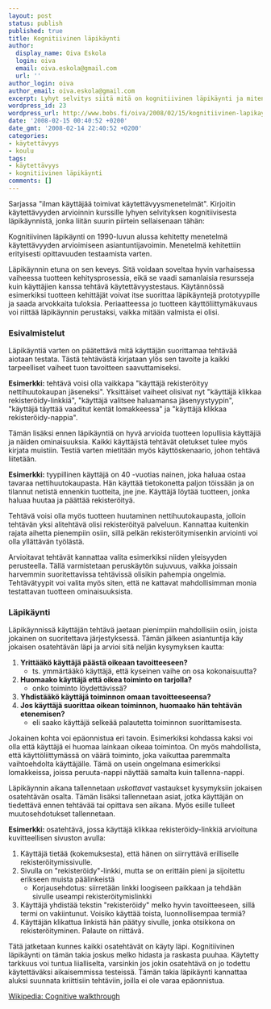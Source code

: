 ```yaml
---
layout: post
status: publish
published: true
title: Kognitiivinen läpikäynti
author:
  display_name: Oiva Eskola
  login: oiva
  email: oiva.eskola@gmail.com
  url: ''
author_login: oiva
author_email: oiva.eskola@gmail.com
excerpt: Lyhyt selvitys siitä mitä on kognitiivinen läpikäynti ja miten se tehdään.
wordpress_id: 23
wordpress_url: http://www.bobs.fi/oiva/2008/02/15/kognitiivinen-lapikaynti/
date: '2008-02-15 00:40:52 +0200'
date_gmt: '2008-02-14 22:40:52 +0200'
categories:
- käytettävyys
- koulu
tags:
- käytettävyys
- kognitiivinen läpikäynti
comments: []
---
```

<p>Sarjassa "ilman käyttäjää toimivat käytettävyysmenetelmät". Kirjoitin käytettävyyden arvioinnin kurssille lyhyen selvityksen kognitiivisesta läpikäynnistä, jonka liitän suurin piirtein sellaisenaan tähän:</p>
<p>Kognitiivinen läpikäynti on 1990-luvun alussa kehitetty menetelmä käytettävyyden arvioimiseen asiantuntijavoimin. Menetelmä kehitettiin erityisesti opittavuuden testaamista varten.</p>
<p>Läpikäynnin etuna on sen keveys. Sitä voidaan soveltaa hyvin varhaisessa vaiheessa tuotteen kehitysprosessia, eikä se vaadi samanlaisia resursseja kuin käyttäjien kanssa tehtävä käytettävyystestaus. Käytännössä esimerkiksi tuotteen kehittäjät voivat itse suorittaa läpikäyntejä prototyypille ja saada arvokkaita tuloksia. Periaatteessa jo tuotteen käyttöliittymäkuvaus voi riittää läpikäynnin perustaksi, vaikka mitään valmista ei olisi.</p>
<h3><a id="more"></a><a id="more-23"></a>Esivalmistelut</h3>
<p>Läpikäyntiä varten on päätettävä mitä käyttäjän suorittamaa tehtävää aiotaan testata. Tästä tehtävästä kirjataan ylös sen tavoite ja kaikki tarpeelliset vaiheet tuon tavoitteen saavuttamiseksi.</p>
<p><strong>Esimerkki:</strong> tehtävä voisi olla vaikkapa "käyttäjä rekisteröityy nettihuutokaupan jäseneksi". Yksittäiset vaiheet olisivat nyt "käyttäjä klikkaa rekisteröidy-linkkiä", "käyttäjä valitsee haluamansa jäsenyystyypin", "käyttäjä täyttää vaaditut kentät lomakkeessa" ja "käyttäjä klikkaa rekisteröidy-nappia".</p>
<p>Tämän lisäksi ennen läpikäyntiä on hyvä arvioida tuotteen lopullisia käyttäjiä ja näiden ominaisuuksia. Kaikki käyttäjistä tehtävät oletukset tulee myös kirjata muistiin. Testiä varten mietitään myös käyttöskenaario, johon tehtävä liitetään.</p>
<p><strong> Esimerkki:</strong> tyypillinen käyttäjä on 40 -vuotias nainen, joka haluaa ostaa tavaraa nettihuutokaupasta. Hän käyttää tietokonetta paljon töissään ja on tilannut netistä ennenkin tuotteita, jne jne. Käyttäjä löytää tuotteen, jonka haluaa huutaa ja päättää rekisteröityä.</p>
<p>Tehtävä voisi olla myös tuotteen huutaminen nettihuutokaupasta, jolloin tehtävän yksi alitehtävä olisi rekisteröityä palveluun. Kannattaa kuitenkin rajata aihetta pienempiin osiin, sillä pelkän rekisteröitymisenkin arviointi voi olla yllättävän työlästä.</p>
<p>Arvioitavat tehtävät kannattaa valita esimerkiksi niiden yleisyyden perusteella. Tällä varmistetaan peruskäytön sujuvuus, vaikka joissain harvemmin suoritettavissa tehtävissä olisikin pahempia ongelmia. Tehtävätyypit voi valita myös siten, että ne kattavat mahdollisimman monia testattavan tuotteen ominaisuuksista.</p>
<h3>Läpikäynti</h3>
<p>Läpikäynnissä käyttäjän tehtävä jaetaan pienimpiin mahdollisiin osiin, joista jokainen on suoritettava järjestyksessä. Tämän jälkeen asiantuntija käy jokaisen osatehtävän läpi ja arvioi sitä neljän kysymyksen kautta:</p>
<ol>
<li><strong>Yrittääkö käyttäjä päästä oikeaan tavoitteeseen?</strong>
<ul>
<li>ts. ymmärtääkö käyttäjä, että kyseinen vaihe on osa kokonaisuutta?</li>
</ul>
</li>
<li><strong>Huomaako käyttäjä että oikea toiminto on tarjolla?</strong>
<ul>
<li>onko toiminto löydettävissä?</li>
</ul>
</li>
<li><strong>Yhdistääkö käyttäjä toiminnon omaan tavoitteeseensa?</strong></li>
<li><strong>Jos käyttäjä suorittaa oikean toiminnon, huomaako hän tehtävän etenemisen?</strong>
<ul>
<li>eli saako käyttäjä selkeää palautetta toiminnon suorittamisesta.</li>
</ul>
</li>
</ol>
<p>Jokainen kohta voi epäonnistua eri tavoin. Esimerkiksi kohdassa kaksi voi olla että käyttäjä ei huomaa lainkaan oikeaa toimintoa. On myös mahdollista, että käyttöliittymässä on väärä toiminto, joka vaikuttaa paremmalta vaihtoehdolta käyttäjälle. Tämä on usein ongelmana esimerkiksi lomakkeissa, joissa peruuta-nappi näyttää samalta kuin tallenna-nappi.</p>
<p>Läpikäynnin aikana tallennetaan <em>uskottavat</em> vastaukset kysymyksiin jokaisen osatehtävän osalta. Tämän lisäksi tallennetaan asiat, jotka käyttäjän on tiedettävä ennen tehtävää tai opittava sen aikana. Myös esille tulleet muutosehdotukset tallennetaan.</p>
<p><strong>Esimerkki: </strong>osatehtävä, jossa käyttäjä klikkaa rekisteröidy-linkkiä arvioituna kuvitteellisen sivuston avulla:</p>
<ol>
<li>Käyttäjä tietää (kokemuksesta), että hänen on siirryttävä erilliselle rekisteröitymissivulle.</li>
<li>Sivulla on "rekisteröidy"-linkki, mutta se on erittäin pieni ja sijoitettu erikseen muista päälinkeistä
<ul>
<li>Korjausehdotus: siirretään linkki loogiseen paikkaan ja tehdään sivulle useampi rekisteröitymislinkki</li>
</ul>
</li>
<li>Käyttäjä yhdistää tekstin "rekisteröidy" melko hyvin tavoitteeseen, sillä termi on vakiintunut. Voisiko käyttää toista, luonnollisempaa termiä?</li>
<li>Käyttäjän klikattua linkistä hän päätyy sivulle, jonka otsikkona on rekisteröityminen. Palaute on riittävä.</li>
</ol>
<p>Tätä jatketaan kunnes kaikki osatehtävät on käyty läpi. Kognitiivinen läpikäynti on tämän takia joskus melko hidasta ja raskasta puuhaa. Käytetty tarkkuus voi tuntua liialliselta, varsinkin jos jokin osatehtävä on jo todettu käytettäväksi aikaisemmissa testeissä. Tämän takia läpikäynti kannattaa aluksi suunnata kriittisiin tehtäviin, joilla ei ole varaa epäonnistua.</p>
<p><a href="http://en.wikipedia.org/wiki/Cognitive_walkthrough">Wikipedia: Cognitive walkthrough</a></p>

